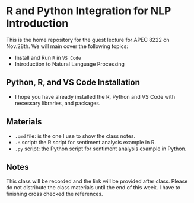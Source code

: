 # R and Python Integration for NLP Introduction

This is the home repository for the guest lecture for APEC 8222 on Nov.28th. We will main cover the following topics:

- Install and Run `R` in `VS Code`
- Introduction to Natural Language Processing

## Python, R, and VS Code Installation

- I hope you have already installed the R, Python and VS Code with necessary libraries, and packages.

## Materials

- `.qmd` file: is the one I use to show the class notes.
- `.R` script: the R script for sentiment analysis example in R.
- `.py` script: the Python script for sentiment analysis example in Python.

## Notes

This class will be recorded and the link will be provided after class. Please do not distribute the class materials until the end of this week. I have to finishing cross checked the references.

